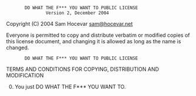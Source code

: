            DO WHAT THE F*** YOU WANT TO PUBLIC LICENSE
                   Version 2, December 2004

Copyright (C) 2004 Sam Hocevar <sam@hocevar.net>

Everyone is permitted to copy and distribute verbatim or modified
copies of this license document, and changing it is allowed as long
as the name is changed.

           DO WHAT THE F*** YOU WANT TO PUBLIC LICENSE
  TERMS AND CONDITIONS FOR COPYING, DISTRIBUTION AND MODIFICATION

 0. You just DO WHAT THE F*** YOU WANT TO.
